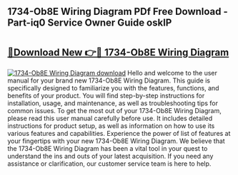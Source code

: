 ## 1734-Ob8E Wiring Diagram PDf Free Download - Part-iq0 Service Owner Guide oskIP

# <h2><a href="http://dfqzmmb.blite.top/?on=1734-Ob8E+Wiring+Diagram">🔗Download New 👉🔴 1734-Ob8E Wiring Diagram</a></h2>

[![1734-Ob8E Wiring Diagram download](https://i.imgur.com/lujVjoI.png)](http://dfqzmmb.blite.top/?on=1734-Ob8E+Wiring+Diagram)
Hello and welcome to the user manual for your brand new 1734-Ob8E Wiring Diagram. This guide is specifically designed to familiarize you with the features, functions, and benefits of your product. You will find step-by-step instructions for installation, usage, and maintenance, as well as troubleshooting tips for common issues. To get the most out of your 1734-Ob8E Wiring Diagram, please read this user manual carefully before use. It includes detailed instructions for product setup, as well as information on how to use its various features and capabilities. Experience the power of list of features at your fingertips with your new 1734-Ob8E Wiring Diagram. We believe that the 1734-Ob8E Wiring Diagram has been a vital tool in your quest to understand the ins and outs of your latest acquisition. If you need any assistance or clarification, our customer service team is here to help.
